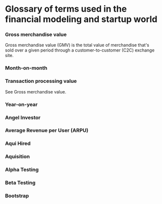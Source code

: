 # Glossary of terms used in the financial modeling and startup world
### Gross merchandise value
Gross merchandise value (GMV) is the total value of merchandise that's sold over a given period through a customer-to-customer (C2C) exchange site.
### Month-on-month
### Transaction processing value
See Gross merchandise value.
### Year-on-year
### Angel Investor
### Average Revenue per User (ARPU)
### Aqui Hired
### Aquisition
### Alpha Testing
### Beta Testing
### Bootstrap
